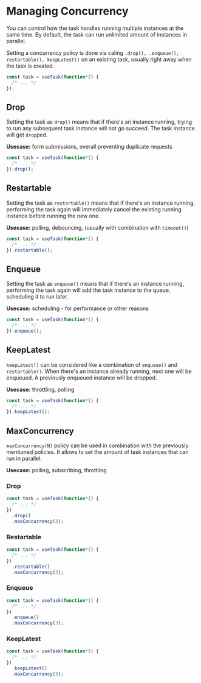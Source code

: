 # Managing Concurrency

You can control how the task handles running multiple instances at the same time.
By default, the task can run unlimited amount of instances in parallel.

Setting a concurrency policy is done via caling `.drop(), .enqueue(), restartable(), keepLatest()` on an existing task, usually right away when the task is created.

```ts
const task = useTask(function*() {
  /* ... */
});
```

<TaskProvider v-slot="{ task }">
  <Queue :task="task"  />
</TaskProvider>

## Drop

Setting the task as `drop()` means that if there's an instance running, trying to run any subsequent task instance will not go succeed. The task instance will get `drop`ped.

**Usecase:** form submissions, overall preventing duplicate requests

```ts
const task = useTask(function*() {
  /* ... */
}).drop();
```

<TaskProvider :modify="(task) => task.drop()" v-slot="{ task }">
  <Queue :task="task"  />
</TaskProvider>

## Restartable

Setting the task as `restartable()` means that if there's an instance running, performing the task again will immediately cancel the existing running instance before running the new one.

**Usecase:** polling, debouncing, (usually with combination with `timeout()`)

```ts
const task = useTask(function*() {
  /* ... */
}).restartable();
```

<TaskProvider :modify="(task) => task.restartable()" v-slot="{ task }">
  <Queue :task="task"  />
</TaskProvider>

## Enqueue

Setting the task as `enqueue()` means that if there's an instance running, performing the task again will add the task instance to the queue, scheduling it to run later.

**Usecase:** scheduling - for performance or other reasons

```ts
const task = useTask(function*() {
  /* ... */
}).enqueue();
```

<TaskProvider :modify="(task) => task.enqueue()" v-slot="{ task }">
  <Queue :task="task"  />
</TaskProvider>

## KeepLatest

`keepLatest()` can be considered like a combination of `enqueue()` and `restartable()`. When there's an instance already running, next one will be enqueued. A previously enqueued instance will be dropped.

**Usecase:** throttling, polling

```ts
const task = useTask(function*() {
  /* ... */
}).keepLatest();
```

<TaskProvider :modify="(task) => task.keepLatest()" v-slot="{ task }">
  <Queue :task="task"  />
</TaskProvider>

## MaxConcurrency

`maxConcurrency(N)` policy can be used in combination with the previously mentioned policies. It allows to set the amount of task instances that can run in parallel.

**Usecase:** polling, subscribing, throttling

### Drop

```ts
const task = useTask(function*() {
  /* ... */
})
  .drop()
  .maxConcurrency(3);
```

<TaskProvider :modify="(task) => task.drop().maxConcurrency(3)" v-slot="{ task }">
  <Queue :task="task"  />
</TaskProvider>

### Restartable

```ts
const task = useTask(function*() {
  /* ... */
})
  .restartable()
  .maxConcurrency(3);
```

<TaskProvider :modify="(task) => task.restartable().maxConcurrency(3)" v-slot="{ task }">
  <Queue :task="task"  />
</TaskProvider>

### Enqueue

```ts
const task = useTask(function*() {
  /* ... */
})
  .enqueue()
  .maxConcurrency(3);
```

<TaskProvider :modify="(task) => task.enqueue().maxConcurrency(3)" v-slot="{ task }">
  <Queue :task="task"  />
</TaskProvider>

### KeepLatest

```ts
const task = useTask(function*() {
  /* ... */
})
  .keepLatest()
  .maxConcurrency(3);
```

<TaskProvider :modify="(task) => task.keepLatest().maxConcurrency(3)" v-slot="{ task }">
  <Queue :task="task"  />
</TaskProvider>
